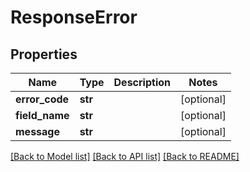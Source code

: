 # ResponseError

## Properties
Name | Type | Description | Notes
------------ | ------------- | ------------- | -------------
**error_code** | **str** |  | [optional] 
**field_name** | **str** |  | [optional] 
**message** | **str** |  | [optional] 

[[Back to Model list]](../README.md#documentation-for-models) [[Back to API list]](../README.md#documentation-for-api-endpoints) [[Back to README]](../README.md)


